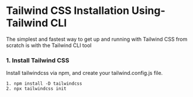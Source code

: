 # Tailwind CSS Installation Using- Tailwind CLI

The simplest and fastest way to get up and running with Tailwind CSS from scratch is with the Tailwind CLI tool

### 1. Install Tailwind CSS
Install tailwindcss via npm, and create your tailwind.config.js file.

```
1. npm install -D tailwindcss
2. npx tailwindcss init
```
